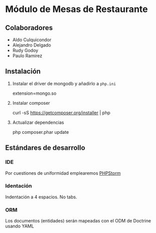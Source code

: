 Módulo de Mesas de Restaurante
===============================

## Colaboradores

- Aldo Culquicondor
- Alejandro Delgado
- Rudy Godoy
- Paulo Ramirez

## Instalación

1. Instalar el driver de mongodb y añadirlo a `php.ini`

    extension=mongo.so
    
2. Instalar composer

    curl -sS https://getcomposer.org/installer | php
    
3. Actualizar dependencias

    php composer.phar update

## Estándares de desarrollo

### IDE

Por cuestiones de uniformidad emplearemos [PHPStorm](https://www.jetbrains.com/phpstorm/)

### Identación

Indentación a 4 espacios. No tabs.

### ORM

Los documentos (entidades) serán mapeadas con el ODM de Doctrine usando YAML

